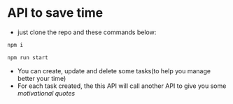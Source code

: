# API to save time 
- just clone the repo and these commands below:
```bash
npm i

npm run start
```

- You can create, update and delete some tasks(to help you manage better your time)
- For each task created, the this API will call another API to give you some *motivational quotes*

